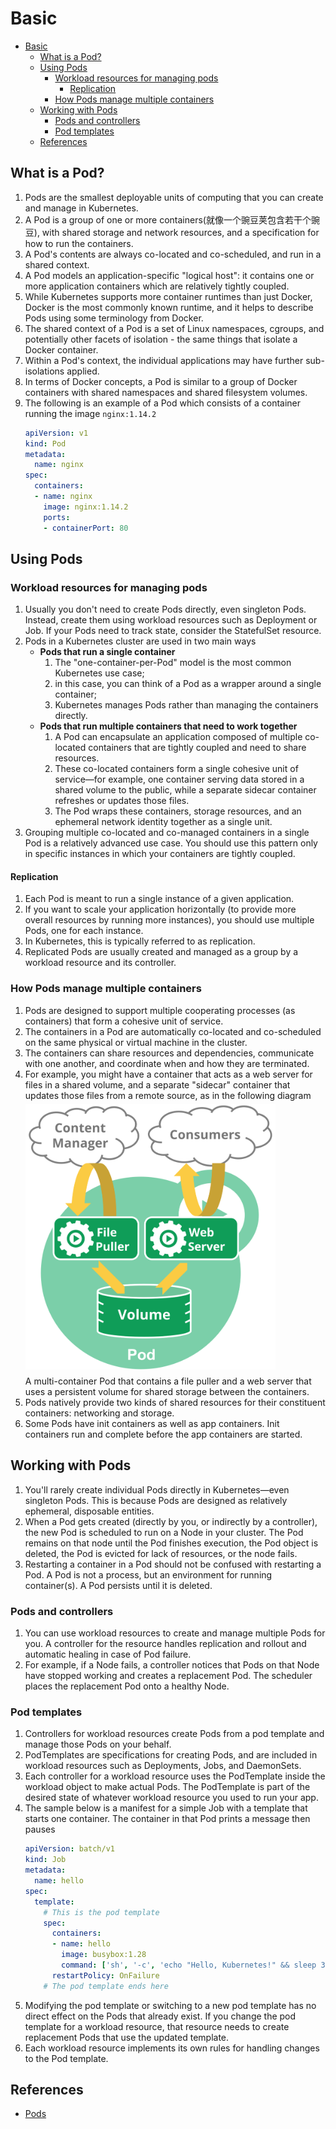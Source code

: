 # Basic


<!-- TOC -->

- [Basic](#basic)
    - [What is a Pod?](#what-is-a-pod)
    - [Using Pods](#using-pods)
        - [Workload resources for managing pods](#workload-resources-for-managing-pods)
            - [Replication](#replication)
        - [How Pods manage multiple containers](#how-pods-manage-multiple-containers)
    - [Working with Pods](#working-with-pods)
        - [Pods and controllers](#pods-and-controllers)
        - [Pod templates](#pod-templates)
    - [References](#references)

<!-- /TOC -->


## What is a Pod?
1. Pods are the smallest deployable units of computing that you can create and manage in Kubernetes.
2. A Pod is a group of one or more containers(就像一个豌豆荚包含若干个豌豆), with shared storage and network resources, and a specification for how to run the containers.
3. A Pod's contents are always co-located and co-scheduled, and run in a shared context. 
4. A Pod models an application-specific "logical host": it contains one or more application containers which are relatively tightly coupled. 
5. While Kubernetes supports more container runtimes than just Docker, Docker is the most commonly known runtime, and it helps to describe Pods using some terminology from Docker.
6. The shared context of a Pod is a set of Linux namespaces, cgroups, and potentially other facets of isolation - the same things that isolate a Docker container. 
7. Within a Pod's context, the individual applications may have further sub-isolations applied.
8. In terms of Docker concepts, a Pod is similar to a group of Docker containers with shared namespaces and shared filesystem volumes.
9. The following is an example of a Pod which consists of a container running the image `nginx:1.14.2`
    ```yaml
    apiVersion: v1
    kind: Pod
    metadata:
      name: nginx
    spec:
      containers:
      - name: nginx
        image: nginx:1.14.2
        ports:
        - containerPort: 80
    ```


## Using Pods
### Workload resources for managing pods
1. Usually you don't need to create Pods directly, even singleton Pods. Instead, create them using workload resources such as Deployment or Job. If your Pods need to track state, consider the StatefulSet resource.
2. Pods in a Kubernetes cluster are used in two main ways
    * **Pods that run a single container**
        1. The "one-container-per-Pod" model is the most common Kubernetes use case; 
        2. in this case, you can think of a Pod as a wrapper around a single container; 
        3. Kubernetes manages Pods rather than managing the containers directly.
    * **Pods that run multiple containers that need to work together**
        1. A Pod can encapsulate an application composed of multiple co-located containers that are tightly coupled and need to share resources. 
        2. These co-located containers form a single cohesive unit of service—for example, one container serving data stored in a shared volume to the public, while a separate sidecar container refreshes or updates those files. 
        3. The Pod wraps these containers, storage resources, and an ephemeral network identity together as a single unit.
3. Grouping multiple co-located and co-managed containers in a single Pod is a relatively advanced use case. You should use this pattern only in specific instances in which your containers are tightly coupled.

#### Replication
1. Each Pod is meant to run a single instance of a given application. 
2. If you want to scale your application horizontally (to provide more overall resources by running more instances), you should use multiple Pods, one for each instance. 
3. In Kubernetes, this is typically referred to as replication. 
4. Replicated Pods are usually created and managed as a group by a workload resource and its controller.

### How Pods manage multiple containers
1. Pods are designed to support multiple cooperating processes (as containers) that form a cohesive unit of service. 
2. The containers in a Pod are automatically co-located and co-scheduled on the same physical or virtual machine in the cluster. 
3. The containers can share resources and dependencies, communicate with one another, and coordinate when and how they are terminated.
4. For example, you might have a container that acts as a web server for files in a shared volume, and a separate "sidecar" container that updates those files from a remote source, as in the following diagram
    <img src="../../../images/02.svg" width="400" style="display: block; margin: 5px 0 10px;" />
    A multi-container Pod that contains a file puller and a web server that uses a persistent volume for shared storage between the containers.
5. Pods natively provide two kinds of shared resources for their constituent containers: networking and storage.
6. Some Pods have init containers as well as app containers. Init containers run and complete before the app containers are started.


## Working with Pods
1. You'll rarely create individual Pods directly in Kubernetes—even singleton Pods. This is because Pods are designed as relatively ephemeral, disposable entities. 
2. When a Pod gets created (directly by you, or indirectly by a controller), the new Pod is scheduled to run on a Node in your cluster. The Pod remains on that node until the Pod finishes execution, the Pod object is deleted, the Pod is evicted for lack of resources, or the node fails.
3. Restarting a container in a Pod should not be confused with restarting a Pod. A Pod is not a process, but an environment for running container(s). A Pod persists until it is deleted.

### Pods and controllers
1. You can use workload resources to create and manage multiple Pods for you. A controller for the resource handles replication and rollout and automatic healing in case of Pod failure. 
2. For example, if a Node fails, a controller notices that Pods on that Node have stopped working and creates a replacement Pod. The scheduler places the replacement Pod onto a healthy Node.

### Pod templates 
1. Controllers for workload resources create Pods from a pod template and manage those Pods on your behalf.
2. PodTemplates are specifications for creating Pods, and are included in workload resources such as Deployments, Jobs, and DaemonSets.
3. Each controller for a workload resource uses the PodTemplate inside the workload object to make actual Pods. The PodTemplate is part of the desired state of whatever workload resource you used to run your app.
4. The sample below is a manifest for a simple Job with a template that starts one container. The container in that Pod prints a message then pauses
    ```yaml
    apiVersion: batch/v1
    kind: Job
    metadata:
      name: hello
    spec:
      template:
        # This is the pod template
        spec:
          containers:
          - name: hello
            image: busybox:1.28
            command: ['sh', '-c', 'echo "Hello, Kubernetes!" && sleep 3600']
          restartPolicy: OnFailure
        # The pod template ends here
    ```
5. Modifying the pod template or switching to a new pod template has no direct effect on the Pods that already exist. If you change the pod template for a workload resource, that resource needs to create replacement Pods that use the updated template.
6. Each workload resource implements its own rules for handling changes to the Pod template.


## References
* [Pods](https://kubernetes.io/docs/concepts/workloads/pods/)